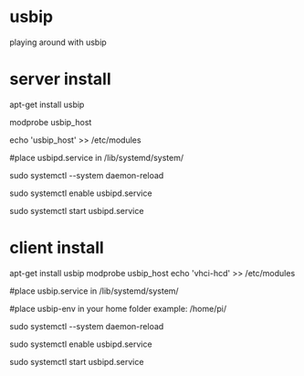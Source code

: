 # usbip
playing around with usbip



# server install

  apt-get install usbip
  
  modprobe usbip_host
  
  echo 'usbip_host' >> /etc/modules
   
  #place usbipd.service in /lib/systemd/system/
   
  
  sudo systemctl --system daemon-reload
  
  sudo systemctl enable usbipd.service
  
  sudo systemctl start usbipd.service
  
  
  
# client install

  apt-get install usbip
  modprobe usbip_host
  echo 'vhci-hcd' >> /etc/modules
   
  
  #place usbip.service in /lib/systemd/system/
  
  #place usbip-env in your home folder example: /home/pi/<PLACE HERE>
   
  
  sudo systemctl --system daemon-reload
  
  sudo systemctl enable usbipd.service
  
  sudo systemctl start usbipd.service
  
